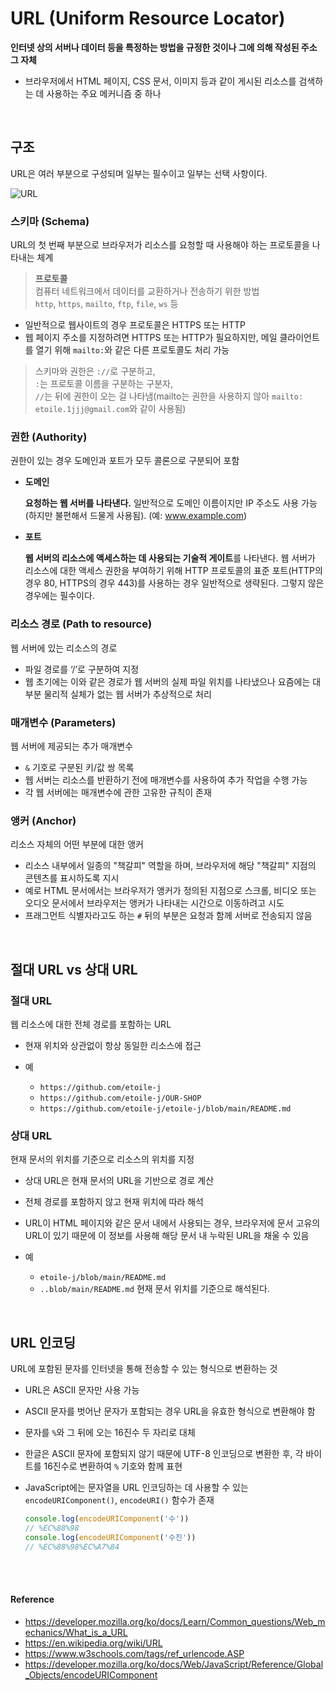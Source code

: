 # URL (Uniform Resource Locator)
**인터넷 상의 서버나 데이터 등을 특정하는 방법을 규정한 것이나 그에 의해 작성된 주소 그 자체**
- 브라우저에서 HTML 페이지, CSS 문서, 이미지 등과 같이 게시된 리소스를 검색하는 데 사용하는 주요 메커니즘 중 하나

<br>

## 구조
URL은 여러 부분으로 구성되며 일부는 필수이고 일부는 선택 사항이다.

<img src="https://developer.mozilla.org/ko/docs/Learn/Common_questions/Web_mechanics/What_is_a_URL/mdn-url-all.png" alt="URL">

### 스키마 (Schema)
URL의 첫 번째 부분으로 브라우저가 리소스를 요청할 때 사용해야 하는 프로토콜을 나타내는 체계
> **프로토콜**
> <br>컴퓨터 네트워크에서 데이터를 교환하거나 전송하기 위한 방법
> <br>`http`, `https`, `mailto`, `ftp`, `file`, `ws` 등

- 일반적으로 웹사이트의 경우 프로토콜은 HTTPS 또는 HTTP
- 웹 페이지 주소를 지정하려면 HTTPS 또는 HTTP가 필요하지만, 메일 클라이언트를 열기 위해 `mailto:`와 같은 다른 프로토콜도 처리 가능

> 스키마와 권한은 `://`로 구분하고,
> <br>`:`는 프로토콜 이름을 구분하는 구분자,
> <br>`//`는 뒤에 권한이 오는 걸 나타냄(mailto는 권한을 사용하지 않아 `mailto: etoile.1jjj@gmail.com`와 같이 사용됨)


### 권한 (Authority)
권한이 있는 경우 도메인과 포트가 모두 콜론으로 구분되어 포함

- **도메인**

    **요청하는 웹 서버를 나타낸다.**
    일반적으로 도메인 이름이지만 IP 주소도 사용 가능(하지만 불편해서 드물게 사용됨).
    (예: www.example.com)
- **포트**

    **웹 서버의 리소스에 액세스하는 데 사용되는 기술적 게이트**를 나타낸다.
    웹 서버가 리소스에 대한 액세스 권한을 부여하기 위해 HTTP 프로토콜의 표준 포트(HTTP의 경우 80, HTTPS의 경우 443)를 사용하는 경우 일반적으로 생략된다. 그렇지 않은 경우에는 필수이다.


### 리소스 경로 (Path to resource)
웹 서버에 있는 리소스의 경로
- 파일 경로를 ‘/’로 구분하여 지정
- 웹 초기에는 이와 같은 경로가 웹 서버의 실제 파일 위치를 나타냈으나 요즘에는 대부분 물리적 실체가 없는 웹 서버가 추상적으로 처리


### 매개변수 (Parameters)
웹 서버에 제공되는 추가 매개변수
- `&` 기호로 구분된 키/값 쌍 목록
- 웹 서버는 리소스를 반환하기 전에 매개변수를 사용하여 추가 작업을 수행 가능
- 각 웹 서버에는 매개변수에 관한 고유한 규칙이 존재


### 앵커 (Anchor)
리소스 자체의 어떤 부분에 대한 앵커
- 리소스 내부에서 일종의 "책갈피" 역할을 하며, 브라우저에 해당 "책갈피" 지점의 콘텐츠를 표시하도록 지시
- 예로 HTML 문서에서는 브라우저가 앵커가 정의된 지점으로 스크롤, 비디오 또는 오디오 문서에서 브라우저는 앵커가 나타내는 시간으로 이동하려고 시도
- 프래그먼트 식별자라고도 하는 `#` 뒤의 부분은 요청과 함께 서버로 전송되지 않음

<br>

## 절대 URL vs 상대 URL
### 절대 URL
웹 리소스에 대한 전체 경로를 포함하는 URL
- 현재 위치와 상관없이 항상 동일한 리소스에 접근
- 예

    - `https://github.com/etoile-j`
    - `https://github.com/etoile-j/OUR-SHOP`
    - `https://github.com/etoile-j/etoile-j/blob/main/README.md`

### 상대 URL
현재 문서의 위치를 기준으로 리소스의 위치를 지정
- 상대 URL은 현재 문서의 URL을 기반으로 경로 계산
- 전체 경로를 포함하지 않고 현재 위치에 따라 해석
- URL이 HTML 페이지와 같은 문서 내에서 사용되는 경우, 브라우저에 문서 고유의 URL이 있기 때문에 이 정보를 사용해 해당 문서 내 누락된 URL을 채울 수 있음
- 예

    - `etoile-j/blob/main/README.md`
    - `..blob/main/README.md`
    현재 문서 위치를 기준으로 해석된다.

<br>

## URL 인코딩
URL에 포함된 문자를 인터넷을 통해 전송할 수 있는 형식으로 변환하는 것

- URL은 ASCII 문자만 사용 가능
- ASCII 문자를 벗어난 문자가 포함되는 경우 URL을 유효한 형식으로 변환해야 함
- 문자를 `%`와 그 뒤에 오는 16진수 두 자리로 대체
- 한글은 ASCII 문자에 포함되지 않기 때문에 UTF-8 인코딩으로 변환한 후, 각 바이트를 16진수로 변환하여 `%` 기호와 함께 표현
- JavaScript에는 문자열을 URL 인코딩하는 데 사용할 수 있는 `encodeURIComponent()`, `encodeURI()` 함수가 존재

    ```js
    console.log(encodeURIComponent('수'))
    // %EC%88%98
    console.log(encodeURIComponent('수진'))
    // %EC%88%98%EC%A7%84
    ```


<br><br>

#### Reference
- https://developer.mozilla.org/ko/docs/Learn/Common_questions/Web_mechanics/What_is_a_URL
- https://en.wikipedia.org/wiki/URL
- https://www.w3schools.com/tags/ref_urlencode.ASP
- https://developer.mozilla.org/ko/docs/Web/JavaScript/Reference/Global_Objects/encodeURIComponent
